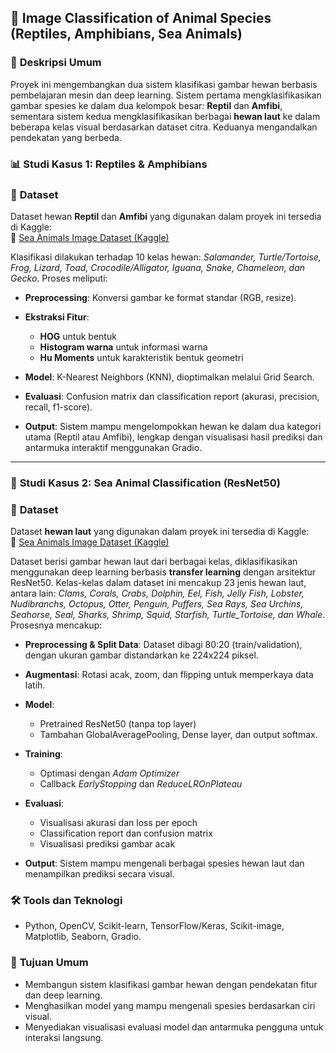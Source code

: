 ## 🧠 **Image Classification of Animal Species (Reptiles, Amphibians, Sea Animals)**

### 📁 **Deskripsi Umum**

Proyek ini mengembangkan dua sistem klasifikasi gambar hewan berbasis pembelajaran mesin dan deep learning. Sistem pertama mengklasifikasikan gambar spesies ke dalam dua kelompok besar: **Reptil** dan **Amfibi**, sementara sistem kedua mengklasifikasikan berbagai **hewan laut** ke dalam beberapa kelas visual berdasarkan dataset citra. Keduanya mengandalkan pendekatan yang berbeda.

### 📊 **Studi Kasus 1: Reptiles & Amphibians**

### 📁 **Dataset**
Dataset hewan **Reptil** dan **Amfibi** yang digunakan dalam proyek ini tersedia di Kaggle:  
🔗 [Sea Animals Image Dataset (Kaggle)](https://www.kaggle.com/datasets/vencerlanz09/reptiles-and-amphibians-image-dataset)

Klasifikasi dilakukan terhadap 10 kelas hewan: *Salamander, Turtle/Tortoise, Frog, Lizard, Toad, Crocodile/Alligator, Iguana, Snake, Chameleon, dan Gecko*. Proses meliputi:

* **Preprocessing**: Konversi gambar ke format standar (RGB, resize).
* **Ekstraksi Fitur**:

  * **HOG** untuk bentuk
  * **Histogram warna** untuk informasi warna
  * **Hu Moments** untuk karakteristik bentuk geometri
* **Model**: K-Nearest Neighbors (KNN), dioptimalkan melalui Grid Search.
* **Evaluasi**: Confusion matrix dan classification report (akurasi, precision, recall, f1-score).
* **Output**: Sistem mampu mengelompokkan hewan ke dalam dua kategori utama (Reptil atau Amfibi), lengkap dengan visualisasi hasil prediksi dan antarmuka interaktif menggunakan Gradio.

---

### 🌊 **Studi Kasus 2: Sea Animal Classification (ResNet50)**

### 📁 **Dataset**
Dataset **hewan laut** yang digunakan dalam proyek ini tersedia di Kaggle:  
🔗 [Sea Animals Image Dataset (Kaggle)](https://www.kaggle.com/datasets/vencerlanz09/sea-animals-image-dataste)

Dataset berisi gambar hewan laut dari berbagai kelas, diklasifikasikan menggunakan deep learning berbasis **transfer learning** dengan arsitektur ResNet50. Kelas-kelas dalam dataset ini mencakup 23 jenis hewan laut, antara lain: *Clams, Corals, Crabs, Dolphin, Eel, Fish, Jelly Fish, Lobster, Nudibranchs, Octopus, Otter, Penguin, Puffers, Sea Rays, Sea Urchins, Seahorse, Seal, Sharks, Shrimp, Squid, Starfish, Turtle_Tortoise, dan Whale*.  Prosesnya mencakup:

* **Preprocessing & Split Data**: Dataset dibagi 80:20 (train/validation), dengan ukuran gambar distandarkan ke 224x224 piksel.
* **Augmentasi**: Rotasi acak, zoom, dan flipping untuk memperkaya data latih.
* **Model**:

  * Pretrained ResNet50 (tanpa top layer)
  * Tambahan GlobalAveragePooling, Dense layer, dan output softmax.
* **Training**:

  * Optimasi dengan *Adam Optimizer*
  * Callback *EarlyStopping* dan *ReduceLROnPlateau*
* **Evaluasi**:

  * Visualisasi akurasi dan loss per epoch
  * Classification report dan confusion matrix
  * Visualisasi prediksi gambar acak
* **Output**: Sistem mampu mengenali berbagai spesies hewan laut dan menampilkan prediksi secara visual.


### 🛠 **Tools dan Teknologi**

* Python, OpenCV, Scikit-learn, TensorFlow/Keras, Scikit-image, Matplotlib, Seaborn, Gradio.


### 🎯 **Tujuan Umum**

* Membangun sistem klasifikasi gambar hewan dengan pendekatan fitur dan deep learning.
* Menghasilkan model yang mampu mengenali spesies berdasarkan ciri visual.
* Menyediakan visualisasi evaluasi model dan antarmuka pengguna untuk interaksi langsung.
